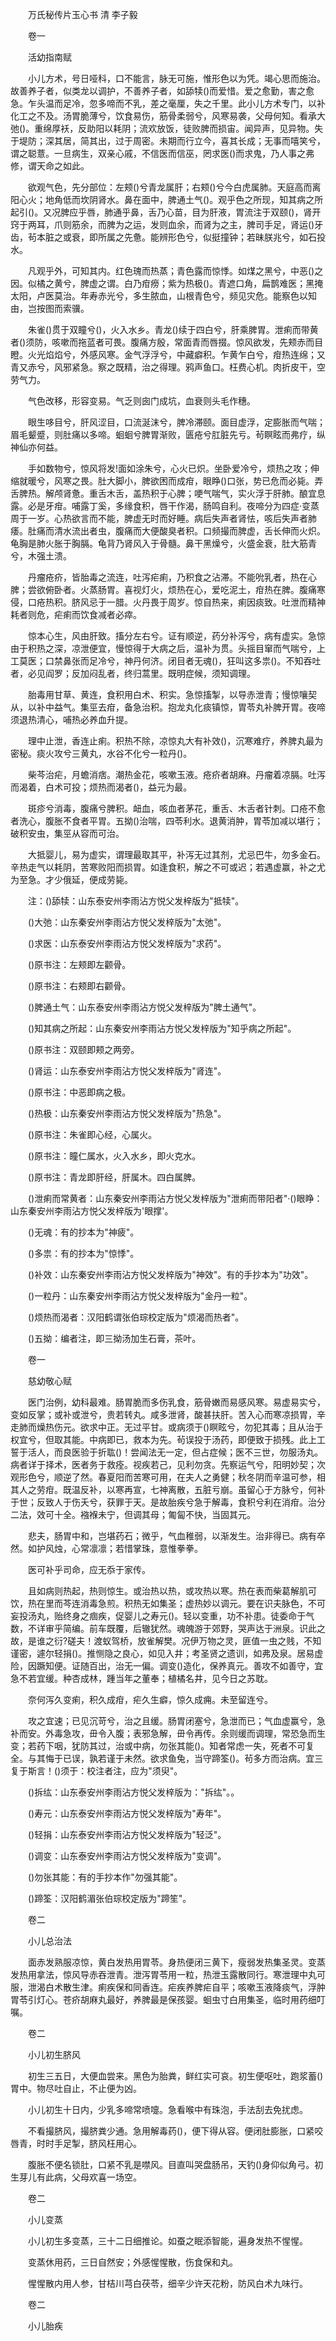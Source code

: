 <!-- { "loadSidebar": true } -->


　　万氏秘传片玉心书 清 李子毅

　　卷一

　　活幼指南赋

　　小儿方术，号日哑科，口不能言，脉无可施，惟形色以为凭。竭心思而施治。故善养子者，似类龙以调护，不善养子者，如舔犊()而爱惜。爱之愈勤，害之愈急。乍头温而足冷，忽多啼而不乳，差之毫厘，失之千里。此小儿方术专门，以补化工之不及。汤胃脆薄兮，饮食易伤，筋骨柔弱兮，风寒易袭，父母何知。看承大弛()。重绵厚袄，反助阳以耗阴；流欢放饭，徒败脾而损宙。闻异声，见异物。失于堤防；深其居，简其出，过于周密。未期而行立今，喜其长成；无事而嘻笑兮，谓之聪薏。一旦病生，双亲心戚，不信医而信巫，罔求医()而求鬼，乃人事之弗修，谓天命之如此。

　　欲观气色，先分部位：左颊()兮青龙属肝；右颊()兮今白虎属肺。天庭高而离阳心火；地角低而坎阴肾水。鼻在面中，脾通土气()。观乎色之所现，知其病之所起引()。又况脾应乎唇，肺通乎鼻，舌乃心苗，目为肝液，胃流注于双颐()，肾开窍于两耳，爪则筋余，而脾为之运，发则血余，而肾为之主，脾司手足，肾运()牙齿，茍本脏之或衰，即所属之先惫。能辨形色兮，似挺撞钟；若昧朕兆兮，如石投水。

　　凡观乎外，可知其内。红色瑰而热蒸；青色露而惊悸。如煤之黑兮，中恶()之因。似橘之黄兮，脾虚之谓。白乃疳痨；紫为热极()。青遮口角，扁鹊难医；黑掩太阳，卢医莫治。年寿赤光兮，多生脓血，山根青色兮，频见灾危。能察色以知由，岂按图而索骥。

　　朱雀()贯于双瞳兮()，火入水乡。青龙()续于四白兮，肝乘脾胃。泄痢而带黄者()须防，咳嗽而拖蓝者可畏。腹痛方殷，常面青而唇掇。惊风欲发，先颊赤而目瞪。火光焰焰兮，外感风寒。金气浮浮兮，中藏癖积。乍黄乍白兮，疳热连绵；又青又赤兮，风邪紧急。察之既精，治之得理。鸦声鱼口。枉费心机。肉折皮干，空劳气力。

　　气色改移，形容变易。气乏则囱门成坑，血衰则头毛作穗。

　　眼生哆目兮，肝风涩目，口流涎沫兮，脾冷滞颐。面目虚浮，定膨胀而气喘；眉毛颦蹙，则肚痛以多啼。蛔蛔兮脾胃渐败，匮疮兮肛脏先亏。茍瞑眩而弗疗，纵神仙亦何益。

　　手如数物兮，惊风将发!面如涂朱兮，心火已炽。坐卧爱冷兮，烦热之攻；伸缩就暖兮，风寒之畏。肚大脚小，脾欲困而成疳，眼睁()口张，势已危而必毙。弄舌脾热。解颅肾惫。重舌木舌，盖热积于心脾；哽气喘气，实火浮于肝肺。酿宜息露。必是牙疳。哺露丁奚，多缘食积，唇干作渴，肠鸣自利。夜啼分为四症·变蒸周于一岁。心热欲言而不能，脾虚无时而好睡。病后失声者肾怯，咳后失声者肺痿。肚痛而清水流出者虫，腹痛而大便酸臭者积。口频撮而脾虚，舌长伸而火炽。龟胸是肺火胀于胸膈。龟背乃肾风入于骨髓。鼻干黑燥兮，火盛金衰，肚大筋青兮，木强土溃。

　　丹瘤疮疥，皆胎毒之流连，吐泻疟痢，乃积食之沾滞。不能吮乳者，热在心脾；尝欲俯卧者。火蒸肠胃。喜视灯火，烦热在心，爱吃泥土，疳热在脾。腹痛寒侵，口疮热积。脐风忌于一腊。火丹畏于周岁。惊自热来，痢因痰致。吐泄而精神耗者则危，疟痢而饮食减者必瘁。

　　惊本心生，风由肝致。搐分左右兮。证有顺逆，药分补泻兮，病有虚实。急惊由于积热之深，凉泄便宜，慢惊得于大病之后，温补为贯。头摇目窜而气喘兮，上工莫医；口禁鼻张而足冷兮，神丹何济。闭目者无魂()，狂叫这多祟()。不知吞吐者，必见阎罗；反加闷乱者，终归蒿里。既明症候，须知调理。

　　胎毒用甘草、黄连，食积用白术、积实。急惊搐掣，以导赤泄青；慢惊嚷契从，以补中益气。集巠去疳，备急治积。抱龙丸化痰镇惊，胃苓丸补脾开胃。夜啼须退热清心，哺热必养血升提。

　　理中止泄，香连止痢。积热不除，凉惊丸大有补效()，沉寒难疗，养脾丸最为密秘。痰火攻兮三黄丸，水谷不化兮一粒丹()。

　　柴芩治疟，月蟾消痞。潮热金花，咳嗽玉液。疮疥者胡麻。丹瘤着凉膈。吐泻而渴着，白术可投；烦热而渴者()，益元为最。

　　斑疹兮消毒，腹痛兮脾积。衄血，咳血者茅花，重舌、木舌者针刺。口疮不愈者洗心，腹胀不食者平胃。五拗()治喘，四苓利水。退黄消肿，胃苓加减以堪行；破积安虫，集巠从容而可治。

　　大抵婴儿，易为虚实，谓理最取其平，补泻无过其剂，尤忌巴牛，勿多金石。辛热走气以耗阴，苦寒败阳而损胃。如逢食积，解之不可或迟；若遇虚赢，补之尤为至急。才少俄延，便成劳毙。

　　注：()舔犊：山东泰安州李雨沾方悦父发梓版为"抵犊"。

　　()大弛：山东秦安州李雨沾方悦父发梓版为"太弛"。

　　()求医：山东泰安州李雨沾方悦父发梓版为"求药"。

　　()原书注：左颊即左颧骨。

　　()原书注：右颊即右颧骨。

　　()脾通土气：山东泰安州李雨沾方悦父发梓版为"脾土通气"。

　　()知其病之所起：山东秦安州李雨沾方悦父发梓版为"知乎病之所起"。

　　()原书注：双颐即颊之两旁。

　　()肾运：山东泰安州李雨沾方悦父发梓版为"肾连"。

　　()原书注：中恶即病之极。

　　()热极：山东秦安州李雨沾方悦父发梓版为"热急"。

　　()原书注：朱雀即心经，心属火。

　　()原书注：瞳仁属水，火入水乡，即火克水。

　　()原书注：青龙即肝经，肝属木。四白属脾。

　　()泄痢而常黄者：山东秦安州李雨沾方悦父发梓版为"泄痢而带阳者"·()眼睁：山东秦安州李雨沾方悦父发梓版为'眼撑'。

　　()无魂：有的抄本为"神疲"。

　　()多祟：有的抄本为"惊悸"。

　　()补效：山东秦安州李雨沾方悦父发梓版为"神效"。有的手抄本为"功效"。

　　()一粒丹：山东秦安州李雨沾方悦父发梓版为"金丹一粒"。

　　()烦热而渴者：汉阳鹤谓张伯琮校定版为"烦渴而热者"。

　　()五拗：编者注，即三拗汤加生石膏，茶叶。

　　卷一

　　慈幼敬心赋

　　医门治例，幼科最难。肠胃脆而多伤乳食，筋骨嫩而易感风寒。易虚易实兮，变如反掌；或补或泄兮，贵若转丸。咸多泄肾，酸甚扶肝。苦入心而寒凉损胃，辛走肺而燥热伤元。欲求中正。无过平甘。或病须于()瞑眩兮，勿犯其毒；且从治于权宜兮，但取其能。中病即已，救本为先。茍误投于汤药，即便致于损残。此上工誓于活人，而良医验于折耾()！尝闻法无一定，但占症候；医不三世，勿服汤丸。病者详于择术，医者务于救痊。视疾若己，见利勿贪。先察运气兮，阳明妙契；次观形色兮，顺逆了然。春夏阳而苦寒可用，在夫人之勇健；秋冬阴而辛温可参，相其人之劳疳。既温反补，以寒再宣，七神离散，五脏亏崩。虽留心于方脉兮，何补于世；反致人于伤夭兮，获罪于天。是故胎疾兮急于解毒，食积兮利在消疳。治分二法，效可十全。襁褓未宁，但调其母；匍匐不快，当固其元。

　　悲夫，肠胃中和，岂堪药石；微乎，气血稚弱，以渐发生。治非得已。病有卒然。如护风烛，心常凛凛；若惜掌珠，意惟拳拳。

　　医可补乎司命，应无忝于家传。

　　且如病则热起，热则惊生。或治热以热，或攻热以寒。热在表而柴葛解肌可饮，热在里而芩连消毒急煎。积热无如集圣；虚热妙以调元。要在识夫脉色，不可妄投汤丸，贻终身之痼疾，促婴儿之寿元()。轻以变重，功不补患。徒委命于气数，不详审乎简编。前车既覆，后辙犹然。魂魄游于郊野，哭声达于洲泉。识此之故，是谁之衍?磋夫！渡蚁驾桥，放雀解樊。况伊万物之灵，匪值一虫之贱，不知谨密，遽尔轻捐()。推恻隐之良心，如见入井；考圣贤之遗训，如弗及泉。居易虚险，因蹶知便。证随百出，治无一偏。调变()造化，保养真元。善攻不如善守，宜急不若宜缓。种杏成林，踵当年之董奉；植橘名井，见今日之苏耽。

　　奈何泻久变痢，积久成疳，疟久生癖，惊久成痈。未至留连兮。

　　攻之宜速；已见沉苛兮，治之且缓。肠胃闭塞兮，急泄而已；气血虚赢兮，急补而安。外毒急攻，毌令入腹；表邪急解，毌令再传。余则缓而调理，常恐急而生变；若药下咽，犹防其过，治或中病，勿张其能()。知者常虑一失，死者不可复全。与其悔于已误，孰若谨于未然。欲求鱼兔，当守蹄筌()。茍多方而治病。宜三复于斯言！()须于：校注者注，应为"须臾"。

　　()拆纮：山东泰安州李雨沾方悦父发梓版为："拆纮"。。

　　()寿元：山东泰安州李雨沾方悦父发梓版为"寿年"。

　　()轻捐：山东泰安州李雨沾方悦父发梓版为"轻泛"。

　　()调变：山东泰安州李雨沾方悦父发梓版为"变调"。

　　()勿张其能：有的手抄本作"勿强其能"。

　　()蹄筌：汉阳鹤湄张伯琮校定版为"蹄笙"。

　　卷二

　　小儿总治法

　　面赤发熟服凉惊，黄白发热用胃苓。身热便闭三黄下，瘦弱发热集圣灵。变蒸发热用拿法，惊风导赤吞泄青。泄泻胃苓用一粒，热泄玉露散同行。寒泄理中丸可服，泄渴白术散生津。痢疾保和同香连。疟疾养脾疟自平；咳嗽玉液降痰气，浮肿胃苓引灯心。苍疥胡麻丸最好，养脾最是保孩婴。蛔虫寸白用集圣，临时用药细叮嘱。

　　卷二

　　小儿初生脐风

　　初生三五日，大便血尝来。黑色为胎粪，鲜红实可哀。初生便呕吐，跑浆蓄()胃中。物尽吐自止，不止便为凶。

　　小儿初生十日内，少乳多啼常喷嚏。急看喉中有珠泡，手法刮去免扰虑。

　　不看撮脐风，撮脐粪少通。急用解毒药()，便下得从容。便闭肚膨胀，口紧咬唇青，时时手足掣，脐风枉用心。

　　腹胀不便名锁肚，口紧不乳是噤风。目直叫哭盘肠吊，天钓()身仰似角弓。初生芽儿有此病，父母欢喜一场空。

　　卷二

　　小儿变蒸

　　小儿初生多变蒸，三十二日细推论。如蚕之眠添智能，遍身发热不惺惺。

　　变蒸休用药，三日自然安；外感惺惺散，伤食保和丸。

　　惺惺散内用人参，甘桔川芎白茯苓，细辛少许天花粉，防风白术九味行。

　　卷二

　　小儿胎疾

